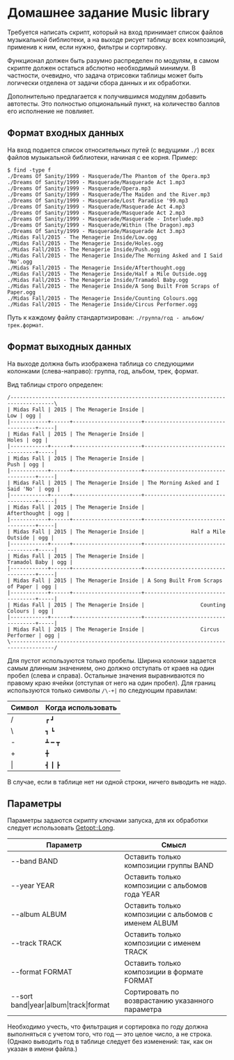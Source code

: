 Домашнее задание Music library
==============================

Требуется написать скрипт, который на вход принимает список файлов музыкальной библиотеки, а на выходе рисует таблицу всех композиций, применив к ним, если нужно, фильтры и сортировку.

Функционал должен быть разумно распределен по модулям, в самом скрипте должен остаться абслютно необходимый минимум. В частности, очевидно, что задача отрисовки таблицы может быть логически отделена от задачи сбора данных и их обработки.

Дополнительно предлагается к получившимся модулям добавить автотесты. Это полностью опциональный пункт, на количество баллов его исполнение не повлияет.

Формат входных данных
---------------------

На вход подается список относительных путей (с ведущими `./`) всех файлов музыкальной библиотеки, начиная с ее корня. Пример:

```
$ find -type f
./Dreams Of Sanity/1999 - Masquerade/The Phantom of the Opera.mp3
./Dreams Of Sanity/1999 - Masquerade/Masquerade Act 1.mp3
./Dreams Of Sanity/1999 - Masquerade/Opera.mp3
./Dreams Of Sanity/1999 - Masquerade/The Maiden and the River.mp3
./Dreams Of Sanity/1999 - Masquerade/Lost Paradise '99.mp3
./Dreams Of Sanity/1999 - Masquerade/Masquerade Act 4.mp3
./Dreams Of Sanity/1999 - Masquerade/Masquerade Act 2.mp3
./Dreams Of Sanity/1999 - Masquerade/Masquerade - Interlude.mp3
./Dreams Of Sanity/1999 - Masquerade/Within (The Dragon).mp3
./Dreams Of Sanity/1999 - Masquerade/Masquerade Act 3.mp3
./Midas Fall/2015 - The Menagerie Inside/Low.ogg
./Midas Fall/2015 - The Menagerie Inside/Holes.ogg
./Midas Fall/2015 - The Menagerie Inside/Push.ogg
./Midas Fall/2015 - The Menagerie Inside/The Morning Asked and I Said 'No'.ogg
./Midas Fall/2015 - The Menagerie Inside/Afterthought.ogg
./Midas Fall/2015 - The Menagerie Inside/Half a Mile Outside.ogg
./Midas Fall/2015 - The Menagerie Inside/Tramadol Baby.ogg
./Midas Fall/2015 - The Menagerie Inside/A Song Built From Scraps of Paper.ogg
./Midas Fall/2015 - The Menagerie Inside/Counting Colours.ogg
./Midas Fall/2015 - The Menagerie Inside/Circus Performer.ogg
```

Путь к каждому файлу стандартизирован: `./группа/год - альбом/трек.формат`.

Формат выходных данных
----------------------

На выходе должна быть изображена таблица со следующими колонками (слева-направо): группа, год, альбом, трек, формат.

Вид таблицы строго определен:

```
/------------------------------------------------------------------------------------\
| Midas Fall | 2015 | The Menagerie Inside |                               Low | ogg |
|------------+------+----------------------+-----------------------------------+-----|
| Midas Fall | 2015 | The Menagerie Inside |                             Holes | ogg |
|------------+------+----------------------+-----------------------------------+-----|
| Midas Fall | 2015 | The Menagerie Inside |                              Push | ogg |
|------------+------+----------------------+-----------------------------------+-----|
| Midas Fall | 2015 | The Menagerie Inside | The Morning Asked and I Said 'No' | ogg |
|------------+------+----------------------+-----------------------------------+-----|
| Midas Fall | 2015 | The Menagerie Inside |                      Afterthought | ogg |
|------------+------+----------------------+-----------------------------------+-----|
| Midas Fall | 2015 | The Menagerie Inside |               Half a Mile Outside | ogg |
|------------+------+----------------------+-----------------------------------+-----|
| Midas Fall | 2015 | The Menagerie Inside |                     Tramadol Baby | ogg |
|------------+------+----------------------+-----------------------------------+-----|
| Midas Fall | 2015 | The Menagerie Inside | A Song Built From Scraps of Paper | ogg |
|------------+------+----------------------+-----------------------------------+-----|
| Midas Fall | 2015 | The Menagerie Inside |                  Counting Colours | ogg |
|------------+------+----------------------+-----------------------------------+-----|
| Midas Fall | 2015 | The Menagerie Inside |                  Circus Performer | ogg |
\------------------------------------------------------------------------------------/
```

Для пустот используются только пробелы. Ширина колонки задается самым длинным значением, оно должно отступать от краев на один пробел (слева и справа). Остальные значения выравниваются по правому краю ячейки (отступая от него на один пробел). Для границ используются только символы `/\-+|` по следующим правилам:

| Символ | Когда использовать |
|---|---|
| / | `┏` `┛`  |
| \ | `┓` `┗`  |
| - | `┻` `━` `┳`  |
| + | `╋`  |
| \| |  `┫` `┃` `┣` |

В случае, если в таблице нет ни одной строки, ничего выводить не надо.

Параметры
---------

Параметры задаются скрипту ключами запуска, для их обработки следует использовать [Getopt::Long](https://metacpan.org/pod/Getopt::Long).

| Параметр | Смысл |
|----------|------------|
| --band BAND | Оставить только композиции группы BAND |
| --year YEAR | Оставить только композиции с альбомов года YEAR |
| --album ALBUM | Оставить только композиции с альбомов с именем ALBUM |
| --track TRACK | Оставить только композиции с именем TRACK |
| --format FORMAT | Оставить только композиции в формате FORMAT |
| --sort band\|year\|album\|track\|format | Сортировать по возврастанию указанного параметра |

Необходимо учесть, что фильтрация и сортировка по году должна выполняться с учетом того, что год — это целое число, а не строка. (Однако выводить год в таблице следует без изменений: так, как он указан в имени файла.)
